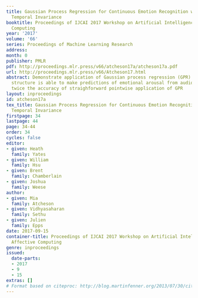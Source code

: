 ```yaml
---
title: Gaussian Process Regression for Continuous Emotion Recognition with Global
  Temporal Invariance
booktitle: Proceedings of IJCAI 2017 Workshop on Artificial Intelligence in Affective
  Computing
year: '2017'
volume: '66'
series: Proceedings of Machine Learning Research
address: 
month: 0
publisher: PMLR
pdf: http://proceedings.mlr.press/v66/atcheson17a/atcheson17a.pdf
url: http://proceedings.mlr.press/v66/Atcheson17.html
abstract: Demonstrate application of Gaussian process regression (GPR) with convariance
  structure is able to make predictions of emotional arousal from audio with over
  twice the accuracy of straighforward pointwise application of GPR
layout: inproceedings
id: atcheson17a
tex_title: Gaussian Process Regression for Continuous Emotion Recognition with Global
  Temporal Invariance
firstpage: 34
lastpage: 44
page: 34-44
order: 34
cycles: false
editor:
- given: Heath
  family: Yates
- given: William
  family: Hsu
- given: Brent
  family: Chamberlain
- given: Joshua
  family: Weese
author:
- given: Mia
  family: Atcheson
- given: Vidhyasaharan
  family: Sethu
- given: Julien
  family: Epps
date: 2017-09-15
container-title: Proceedings of IJCAI 2017 Workshop on Artificial Intelligence in
  Affective Computing
genre: inproceedings
issued:
  date-parts:
  - 2017
  - 9
  - 15
extras: []
# Format based on citeproc: http://blog.martinfenner.org/2013/07/30/citeproc-yaml-for-bibliographies/
---
```

